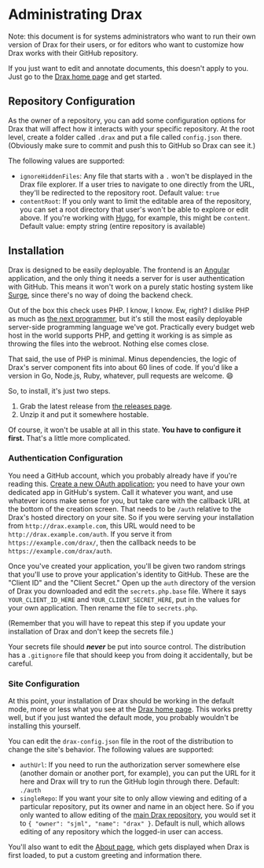 # Administrating Drax

Note: this document is for systems administrators who want to run their own version of Drax for their users, or for editors who want to customize how Drax works with their GitHub repository.

If you just want to edit and annotate documents, this doesn't apply to you. Just go to the [Drax home page](https://drax.io) and get started. 


## Repository Configuration
As the owner of a repository, you can add some configuration options for Drax that will affect how it interacts with your specific repository. At the root level, create a folder called `.drax` and put a file called `config.json` there. (Obviously make sure to commit and push this to GitHub so Drax can see it.) 

The following values are supported:
* `ignoreHiddenFiles`: Any file that starts with a `.` won't be displayed in the Drax file explorer. If a user tries to navigate to one directly from the URL, they'll be redirected to the repository root. Default value: `true`
* `contentRoot`: If you only want to limit the editable area of the repository, you can set a root directory that user's won't be able to explore or edit above. If you're working with [Hugo](https://gohugo.io/), for example, this might be `content`. Default value: empty string (entire repository is available)


## Installation
Drax is designed to be easily deployable. The frontend is an [Angular](https://angular.io) application, and the only thing it needs a server for is user authentication with GitHub. This means it won't work on a purely static hosting system like [Surge](http://surge.sh), since there's no way of doing the backend check. 

Out of the box this check uses PHP. I know, I know. Ew, right? I dislike PHP as much as [the next programmer](https://eev.ee/blog/2012/04/09/php-a-fractal-of-bad-design/), but it's still the most easily deployable server-side programming language we've got. Practically every budget web host in the world supports PHP, and getting it working is as simple as throwing the files into the webroot. Nothing else comes close. 

That said, the use of PHP is minimal. Minus dependencies, the logic of Drax's server component fits into about 60 lines of code. If you'd like a version in Go, Node.js, Ruby, whatever, pull requests are welcome. :smile: 

So, to install, it's just two steps. 
1. Grab the latest release from [the releases page](https://github.com/sjml/drax/releases).
2. Unzip it and put it somewhere hostable.

Of course, it won't be usable at all in this state. **You have to configure it first.** That's a little more complicated.


### Authentication Configuration
You need a GitHub account, which you probably already have if you're reading this. [Create a new OAuth application](https://github.com/settings/applications/new); you need to have your own dedicated app in GitHub's system. Call it whatever you want, and use whatever icons make sense for you, but take care with the callback URL at the bottom of the creation screen. That needs to be `/auth` relative to the Drax's hosted directory on your site. So if you were serving your installation from `http://drax.example.com`, this URL would need to be `http://drax.example.com/auth`. If you serve it from `https://example.com/drax/`, then the callback needs to be `https://example.com/drax/auth`. 

Once you've created your application, you'll be given two random strings that you'll use to prove your application's identity to GitHub. These are the "Client ID" and the "Client Secret." Open up the `auth` directory of the version of Drax you downloaded and edit the `secrets.php.base` file. Where it says `YOUR_CLIENT_ID_HERE` and `YOUR_CLIENT_SECRET_HERE`, put in the values for your own application. Then rename the file to `secrets.php`. 

(Remember that you will have to repeat this step if you update your installation of Drax and don't keep the secrets file.)

Your secrets file should ***never*** be put into source control. The distribution has a `.gitignore` file that should keep you from doing it accidentally, but be careful. 


### Site Configuration
At this point, your installation of Drax should be working in the default mode, more or less what you see at the [Drax home page](https://drax.io). This works pretty well, but if you just wanted the default mode, you probably wouldn't be installing this yourself. 

You can edit the `drax-config.json` file in the root of the distribution to change the site's behavior. The following values are supported: 
* `authUrl`: If you need to run the authorization server somewhere else (another domain or another port, for example), you can put the URL for it here and Drax will try to run the GitHub login through there. Default: `./auth`
* `singleRepo`: If you want your site to only allow viewing and editing of a particular repository, put its owner and name in an object here. So if you only wanted to allow editing of the [main Drax repository](https://github.com/sjml/drax), you would set it to `{ "owner": "sjml", "name": "drax" }`. Default is null, which allows editing of any repository which the logged-in user can access. 

You'll also want to edit the [About page](../src/assets/pages/about.md), which gets displayed when Drax is first loaded, to put a custom greeting and information there. 
